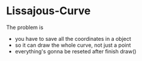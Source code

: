 # Lissajous-Curve

The problem is
- you have to save all the coordinates in a object
- so it can draw the whole curve, not just a point
- everything's gonna be reseted after finish draw()
